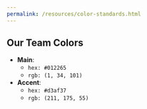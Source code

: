 ```yaml
---
permalink: /resources/color-standards.html
---
```

## Our Team Colors
- <b>Main</b>:
    - `hex: #012265`
    - `rgb: (1, 34, 101)`
- <b>Accent</b>:
    - `hex: #d3af37`
    - `rgb: (211, 175, 55)`